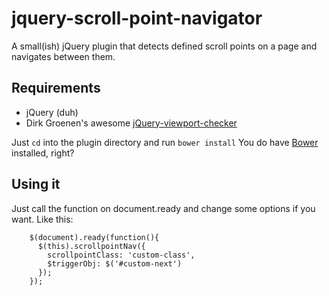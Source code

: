 # jquery-scroll-point-navigator
A small(ish) jQuery plugin that detects defined scroll points on a page and navigates between them.

## Requirements

* jQuery (duh)
* Dirk Groenen's awesome [jQuery-viewport-checker](https://github.com/dirkgroenen/jQuery-viewport-checker)

Just `cd` into the plugin directory and run `bower install`
You do have [Bower](http://bower.io/) installed, right?

## Using it

Just call the function on document.ready and change some options if you want. Like this:

        $(document).ready(function(){
          $(this).scrollpointNav({
            scrollpointClass: 'custom-class',
            $triggerObj: $('#custom-next')
          });
        });
